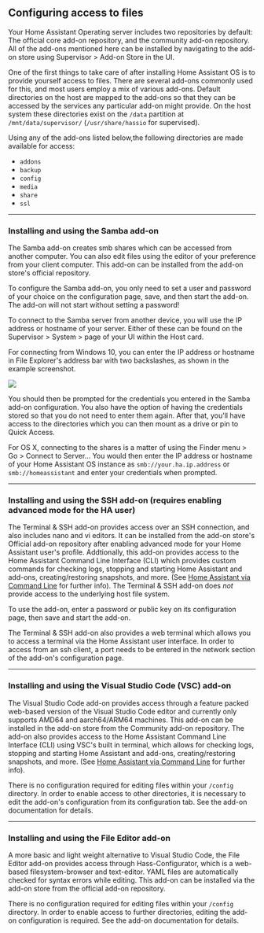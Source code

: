 ## Configuring access to files

Your Home Assistant Operating server includes two repositories by default: The official core add-on repository, and the community add-on repository. All of the add-ons mentioned here can be installed by navigating to the add-on store using Supervisor > Add-on Store in the UI.

One of the first things to take care of after installing Home Assistant OS is to provide yourself access to files. There are several add-ons commonly used for this, and most users employ a mix of various add-ons. Default directories on the host are mapped to the add-ons so that they can be accessed by the services any particular add-on might provide. On the host system these directories exist on the `/data` partition at `/mnt/data/supervisor/` (`/usr/share/hassio` for supervised).

Using any of the add-ons listed below,the following directories are made available for access:

- `addons`
- `backup`
- `config`
- `media`
- `share`
- `ssl`

---

### Installing and using the Samba add-on

The Samba add-on creates smb shares which can be accessed from another computer. You can also edit files using the editor of your preference from your client computer. This add-on can be installed from the add-on store's official repository.

To configure the Samba add-on, you only need to set a user and password of your choice on the configuration page, save, and then start the add-on. The add-on will not start without setting a password!

To connect to the Samba server from another device, you will use the IP address or hostname of your server. Either of these can be found on the Supervisor > System > page of your UI within the Host card.

For connecting from Windows 10, you can enter the IP address or hostname in File Explorer's address bar with two backslashes, as shown in the example screenshot.

<img src='/images/hassio/screenshots/file_explorer.png' />

You should then be prompted for the credentials you entered in the Samba add-on configuration. You also have the option of having the credentials stored so that you do not need to enter them again. After that, you'll have access to the directories which you can then mount as a drive or pin to Quick Access.


For OS X, connecting to the shares is a matter of using the Finder menu > Go > Connect to Server...
You would then enter the IP address or hostname of your Home Assistant OS instance as `smb://your.ha.ip.address` or `smb://homeassistant` and enter your credentials when prompted.

---

### Installing and using the SSH add-on (requires enabling advanced mode for the HA user)

The Terminal & SSH add-on provides access over an SSH connection, and also includes nano and vi editors. It can be installed from the add-on store's Official add-on repository after enabling advanced mode for your Home Assistant user's profile. Addtionally, this add-on provides access to the Home Assistant Command Line Interface (CLI) which provides custom commands for checking logs, stopping and starting Home Assistant and add-ons, creating/restoring snapshots, and more. (See [Home Assistant via Command Line](https://www.home-assistant.io/hassio/commandline/) for further info). The Terminal & SSH add-on does *not* provide access to the underlying host file system. 

To use the add-on, enter a password or public key on its configuration page, then save and start the add-on. 

The Terminal & SSH add-on also provides a web terminal which allows you to access a terminal via the Home Assistant user interface. In order to access from an ssh client, a port needs to be entered in the network section of the add-on's configuration page.

---

### Installing and using the Visual Studio Code (VSC) add-on

The Visual Studio Code add-on provides access through a feature packed web-based version of the Visual Studio Code editor and currently only supports AMD64 and aarch64/ARM64 machines. This add-on can be installed in the add-on store from the Community add-on repository. The add-on also provides access to the Home Assistant Command Line Interface (CLI) using VSC's built in terminal, which allows for checking logs, stopping and starting Home Assistant and add-ons, creating/restoring snapshots, and more. (See [Home Assistant via Command Line](https://www.home-assistant.io/hassio/commandline/) for further info).

There is no configuration required for editing files within your `/config` directory. In order to enable access to other directories, it is necessary to edit the add-on's configuration from its configuration tab. See the add-on documentation for details. 

---

### Installing and using the File Editor add-on

A more basic and light weight alternative to Visual Studio Code, the File Editor add-on provides access through Hass-Configurator, which is a web-based filesystem-browser and text-editor. YAML files are automatically checked for syntax errors while editing. This add-on can be installed via the add-on store from the official add-on repository.

There is no configuration required for editing files within your `/config` directory. In order to enable access to further directories, editing the add-on configuration is required. See the add-on documentation for details. 
